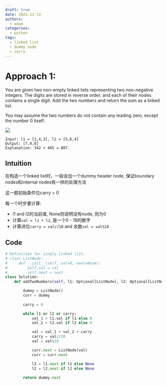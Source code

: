 ```yaml
---
draft: true
date: 2023-11-13
authors:
  - adam
categories:
  - python
tags:
  - linked list
  - dummy node
  - carry
---
```

# Approach 1: 

You are given two non-empty linked lists representing two non-negative integers. The digits are stored in reverse order, and each of their nodes contains a single digit. Add the two numbers and return the sum as a linked list.

You may assume the two numbers do not contain any leading zero, except the number 0 itself.

![](https://assets.leetcode.com/uploads/2020/10/02/addtwonumber1.jpg)

```
Input: l1 = [2,4,3], l2 = [5,6,4]
Output: [7,0,8]
Explanation: 342 + 465 = 807.
```

## Intuition

在构造一个linked list时，一般会加一个dummy header node, 保证boundary nodes和internal nodes有一样的处理方法

这一题初始条件位carry = 0

每一个时步要计算:
- l1 and l2的当前值, None则说明没有node, 则为0
- 计算`val = l1 + l2`, 是一个0 - 18的数字
- 计算进位`carry = val//10` and 余数`val = val%10`



## Code

```python
# Definition for singly-linked list.
# class ListNode:
#     def __init__(self, val=0, next=None):
#         self.val = val
#         self.next = next
class Solution:
    def addTwoNumbers(self, l1: Optional[ListNode], l2: Optional[ListNode]) -> Optional[ListNode]:

        dummy = ListNode()
        curr = dummy
        
        carry = 0

        while l1 or l2 or carry:
            val_1 = l1.val if l1 else 0
            val_2 = l2.val if l2 else 0

            val = val_1 + val_2 + carry
            carry = val//10
            val = val%10

            curr.next = ListNode(val)
            curr = curr.next

            l1 = l1.next if l1 else None
            l2 = l2.next if l2 else None
        
        return dummy.next
```


